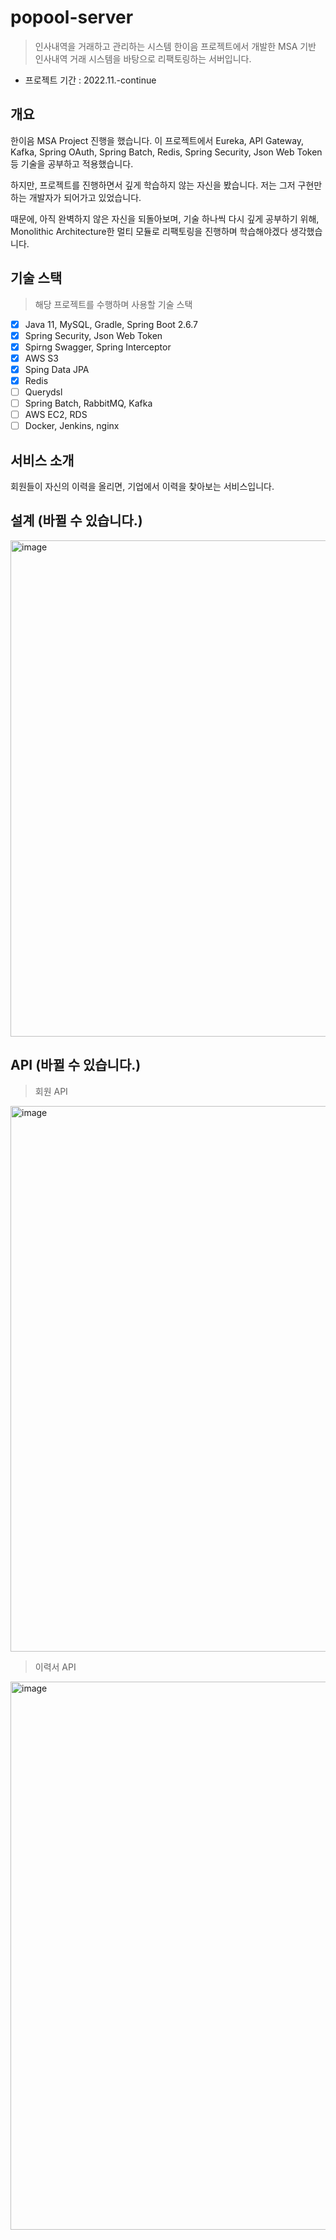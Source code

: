 # popool-server 
> 인사내역을 거래하고 관리하는 시스템
> 한이음 프로젝트에서 개발한 MSA 기반 인사내역 거래 시스템을 바탕으로 리팩토링하는 서버입니다.

- 프로젝트 기간 : 2022.11.-continue

## 개요
한이음 MSA Project 진행을 했습니다.
이 프로젝트에서 Eureka, API Gateway, Kafka, Spring OAuth, Spring Batch, Redis, Spring Security, Json Web Token 등 기술을 공부하고 적용했습니다.

하지만, 프로젝트를 진행하면서 깊게 학습하지 않는 자신을 봤습니다.
저는 그저 구현만 하는 개발자가 되어가고 있었습니다.

때문에, 아직 완벽하지 않은 자신을 되돌아보며, 기술 하나씩 다시 깊게 공부하기 위해,
Monolithic Architecture한 멀티 모듈로 리팩토링을 진행하며 학습해야겠다 생각했습니다.

## 기술 스택
> 해당 프로젝트를 수행하며 사용할 기술 스택
- [x] Java 11, MySQL, Gradle, Spring Boot 2.6.7 
- [x] Spring Security, Json Web Token
- [x] Spirng Swagger, Spring Interceptor
- [x] AWS S3
- [x] Sping Data JPA
- [x] Redis
- [ ] Querydsl
- [ ] Spring Batch, RabbitMQ, Kafka
- [ ] AWS EC2, RDS
- [ ] Docker, Jenkins, nginx

## 서비스 소개
회원들이 자신의 이력을 올리면, 기업에서 이력을 찾아보는 서비스입니다.

## 설계 (바뀔 수 있습니다.)
<img width="794" alt="image" src="https://user-images.githubusercontent.com/31675711/206113602-1c0a4aad-13dc-4391-96f3-0bc5377e3023.png">

## API (바뀔 수 있습니다.)

> 회원 API
<img width="873" alt="image" src="https://user-images.githubusercontent.com/31675711/206115200-6552cd05-f9c6-4871-877c-1c08a92e92cd.png">

> 이력서 API
<img width="877" alt="image" src="https://user-images.githubusercontent.com/31675711/206115548-3e3fb783-daee-4753-b6c3-7f09f78b4e3a.png">
